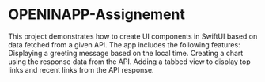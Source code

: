 # OPENINAPP-Assignement
This project demonstrates how to create UI components in SwiftUI based on data fetched from a given API. The app includes the following features:  Displaying a greeting message based on the local time. Creating a chart using the response data from the API. Adding a tabbed view to display top links and recent links from the API response.
